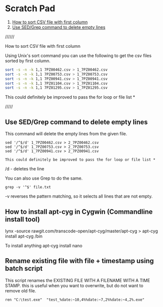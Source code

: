 # Scratch Pad

1. [How to sort CSV file with first column](#sort_csv)
2. [Use SED/Grep command to delete empty lines](#deletempty)

//////

How to sort CSV file with first column

Using Unix's sort command you can use the following to get the csv files sorted by first column. 

```bash
sort -s -n -k 1,1 7PZ00462.csv > 1_7PZ00462.csv
sort -s -n -k 1,1 7PZ00753.csv > 1_7PZ00753.csv
sort -s -n -k 1,1 7PZ00941.csv > 1_7PZ00941.csv
sort -s -n -k 1,1 7PZ01104.csv > 1_7PZ01104.csv
sort -s -n -k 1,1 7PZ01295.csv > 1_7PZ01295.csv
```

This could definitely be improved to pass the for loop or file list *


/////

## Use SED/Grep command to delete empty lines

This command will delete the empty lines from the given file.

```
sed '/^$/d' 1_7PZ00462.csv > 2_7PZ00462.csv
sed '/^$/d' 1_7PZ00753.csv > 2_7PZ00753.csv
sed '/^$/d' 1_7PZ00941.csv > 2_7PZ00941.csv

This could definitely be improved to pass the for loop or file list *
```

/d - deletes the line 


You can also use Grep to do the same. 

```
grep -v '^$' file.txt
```

-v reverses the pattern matching, so it selects all lines that are not empty.


## How to install apt-cyg in Cygwin (Commandline install tool)

lynx -source rawgit.com/transcode-open/apt-cyg/master/apt-cyg > apt-cyg
install apt-cyg /bin

To install anything
apt-cyg install nano

## Rename existing file with file + timestamp using batch script

This script renames the EXISTING FILE WITH A FILENAME WITH A TIME STAMP. this is useful when you want to overwrite, but do not want to
remove old file.

````
ren "C:\test.exe"  "test_%date:~10,4%%date:~7,2%%date:~4,2%.exe"
````
